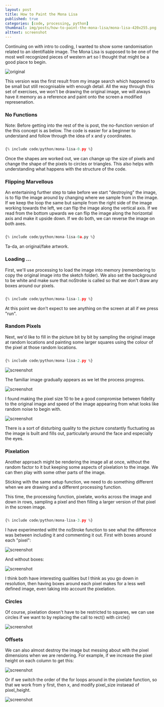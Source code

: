 ```yaml
---
layout: post
title: How to Paint the Mona Lisa
published: true
categories: [code, processing, python]
thumbnail: img/posts/how-to-paint-the-mona-lisa/mona-lisa-420x255.png
alttext: screenshot
---
```


Continuing on with intro to coding, I wanted to show some randomisation related to an identifiable image. The Mona Lisa is supposed to be one of the most well 
recognized pieces of western art so I thought that might be a good place to begin. 

![original](/img/posts/how-to-paint-the-mona-lisa/mona-lisa.jpg)

This version was the first result from my image search which happened to be small but still recognisable with enough detail. All the way through this set of exercises, 
we won't be drawing the original image, we will always have it memory as a reference and paint onto the screen a modified represenation. 

### No Functions

Note: Before getting into the rest of the is post, the no-function version of the this concept is as below. The code is easier for a beginner to understand and follow through the idea of x and y coordinates.

```python

{% include code/python/mona-lisa-0.py %}

```

Once the shapes are worked out, we can change up the size of pixels and change the shape of the pixels to circles or triangles. This also helps with understanding what happens with the structure of the code.


### Flipping Marvellous

An entertaining further step to take before we start "destroying" the image, is to flip the image around by changing where we sample from in the image. If we keep the loop the same but sample from the right side of the image working towards the left, we can flip the image along the vertical axis. 
If we read from the bottom upwards we can flip the image along the horizontal axis and make it upside down. If we do both, we can reverse the image on both axes. 

```python

{% include code/python/mona-lisa-0a.py %}

```

Ta-da, an original/fake artwork.


### Loading ... 

First, we'll use processing to load the image into memory (remembering to copy the original image into the sketch folder). We also set the background to be white and make sure 
that noStroke is called so that we don't draw any boxes around our pixels. 


```python

{% include code/python/mona-lisa-1.py %}

```

At this point we don't expect to see anything on the screen at all if we press "run".


### Random Pixels

Next, we'd like to fill in the picture bit by bit by sampling the original image at random locations and 
painting some larger squares using the colour of the pixel at those random locations.

```python

{% include code/python/mona-lisa-2.py %}

```

![screenshot](/img/posts/how-to-paint-the-mona-lisa/art-1.png)


The familiar image gradually appears as we let the process progress. 

![screenshot](/img/posts/how-to-paint-the-mona-lisa/art-2.png)

I found making the pixel size 10 to be a good compromise between fidelity to the 
original image and speed of the image appearing from what looks like random noise to begin with. 

![screenshot](/img/posts/how-to-paint-the-mona-lisa/art-3.png)

There is a sort of disturbing quality to the picture constantly fluctuating as the image is built and fills out, 
particularly around the face and especially the eyes.


### Pixelation

Another approach might be rendering the image all at once, without the random factor to it but keeping some aspects of pixelation to the image.
We can then play with some other parts of the image. 

Sticking with the same setup function, we need to do something different when we are drawing and a different processing function. 

This time, the processing function, pixelate, works across the image and down in rows, sampling a pixel and then filling a larger version of that pixel 
in the screen image. 

```python

{% include code/python/mona-lisa-3.py %}

```

I have experimented witht the noStroke function to see what the difference was between including it and commenting it out. First with boxes around each "pixel":

![screenshot](/img/posts/how-to-paint-the-mona-lisa/art-4.png)

And without boxes:

![screenshot](/img/posts/how-to-paint-the-mona-lisa/art-5.png)

I think both have interesting qualities but I think as you go down in resolution, then having boxes around each pixel makes for a less well defined image, even taking into 
account the pixelation.


### Circles

Of course, pixelation doesn't have to be restricted to squares, we can use circles if we want to by replacing the call to rect() with circle()

![screenshot](/img/posts/how-to-paint-the-mona-lisa/art-6.png)


### Offsets

We can also almost destroy the image but messing about with the pixel dimensions when we are rendering. For example, if we increase the pixel height on each column to get this:

![screenshot](/img/posts/how-to-paint-the-mona-lisa/art-7.png)

Or if we switch the order of the for loops around in the pixelate function, so that we work from y first, then x, and modify pixel_size instaead of pixel_height.

![screenshot](/img/posts/how-to-paint-the-mona-lisa/art-8.png)
